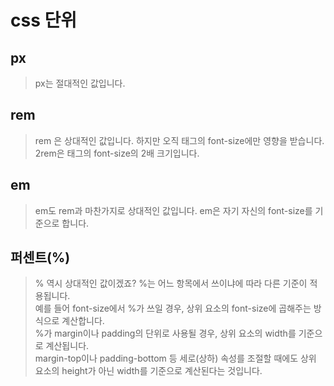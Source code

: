 # css 단위

## px

> px는 절대적인 값입니다.

## rem

> rem 은 상대적인 값입니다. 하지만 오직 <html> 태그의 font-size에만 영향을 받습니다.<br>
>2rem은 <html> 태그의 font-size의 2배 크기입니다.

## em

> em도 rem과 마찬가지로 상대적인 값입니다. em은 자기 자신의 font-size를 기준으로 합니다.

## 퍼센트(%)

> % 역시 상대적인 값이겠죠? %는 어느 항목에서 쓰이냐에 따라 다른 기준이 적용됩니다.<br>
> 예를 들어 font-size에서 %가 쓰일 경우, 상위 요소의 font-size에 곱해주는 방식으로 계산합니다.<br>
> %가 margin이나 padding의 단위로 사용될 경우, 상위 요소의 width를 기준으로 계산됩니다.<br>
> margin-top이나 padding-bottom 등 세로(상하) 속성를 조절할 때에도 상위 요소의 height가 아닌 width를 기준으로 계산된다는 것입니다.
